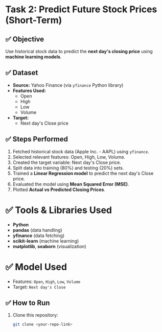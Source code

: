 # Task 2: Predict Future Stock Prices (Short-Term)

## ✅ Objective
Use historical stock data to predict the **next day's closing price** using **machine learning models**.

## ✅ Dataset
- **Source:** Yahoo Finance (via `yfinance` Python library)
- **Features Used:**
  - Open
  - High
  - Low
  - Volume
- **Target:**
  - Next day's Close price
## ✅ Steps Performed
1. Fetched historical stock data (Apple Inc. - AAPL) using `yfinance`.
2. Selected relevant features: Open, High, Low, Volume.
3. Created the target variable: Next day's Close price.
4. Split data into training (80%) and testing (20%) sets.
5. Trained a **Linear Regression model** to predict the next day's Close price.
6. Evaluated the model using **Mean Squared Error (MSE)**.
7. Plotted **Actual vs Predicted Closing Prices**.

# ✅ Tools & Libraries Used
- **Python**
- **pandas** (data handling)
- **yfinance** (data fetching)
- **scikit-learn** (machine learning)
- **matplotlib**, **seaborn** (visualization)

# ✅ Model Used
  - Features: `Open`, `High`, `Low`, `Volume`
  - Target: `Next day's Close`

## ✅ How to Run
1. Clone this repository:
   ```bash
   git clone <your-repo-link>
